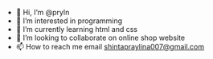 - 👋 Hi, I’m @pryln
- 👀 I’m interested in programming
- 🌱 I’m currently learning html and css
- 💞️ I’m looking to collaborate on online shop website
- 📫 How to reach me email shintapraylina007@gmail.com

<!---
pryln/pryln is a ✨ special ✨ repository because its `README.md` (this file) appears on your GitHub profile.
You can click the Preview link to take a look at your changes.
--->
